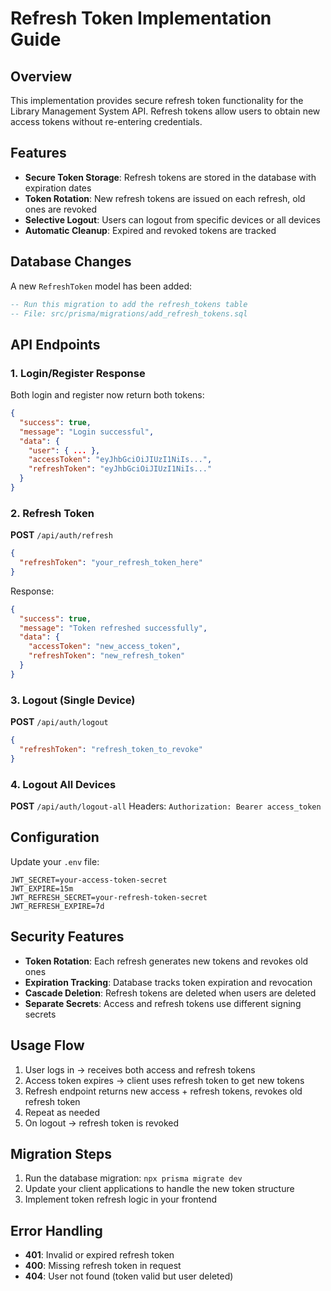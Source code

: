 # Refresh Token Implementation Guide

## Overview
This implementation provides secure refresh token functionality for the Library Management System API. Refresh tokens allow users to obtain new access tokens without re-entering credentials.

## Features
- **Secure Token Storage**: Refresh tokens are stored in the database with expiration dates
- **Token Rotation**: New refresh tokens are issued on each refresh, old ones are revoked
- **Selective Logout**: Users can logout from specific devices or all devices
- **Automatic Cleanup**: Expired and revoked tokens are tracked

## Database Changes
A new `RefreshToken` model has been added:
```sql
-- Run this migration to add the refresh_tokens table
-- File: src/prisma/migrations/add_refresh_tokens.sql
```

## API Endpoints

### 1. Login/Register Response
Both login and register now return both tokens:
```json
{
  "success": true,
  "message": "Login successful",
  "data": {
    "user": { ... },
    "accessToken": "eyJhbGciOiJIUzI1NiIs...",
    "refreshToken": "eyJhbGciOiJIUzI1NiIs..."
  }
}
```

### 2. Refresh Token
**POST** `/api/auth/refresh`
```json
{
  "refreshToken": "your_refresh_token_here"
}
```

Response:
```json
{
  "success": true,
  "message": "Token refreshed successfully",
  "data": {
    "accessToken": "new_access_token",
    "refreshToken": "new_refresh_token"
  }
}
```

### 3. Logout (Single Device)
**POST** `/api/auth/logout`
```json
{
  "refreshToken": "refresh_token_to_revoke"
}
```

### 4. Logout All Devices
**POST** `/api/auth/logout-all`
Headers: `Authorization: Bearer access_token`

## Configuration
Update your `.env` file:
```env
JWT_SECRET=your-access-token-secret
JWT_EXPIRE=15m
JWT_REFRESH_SECRET=your-refresh-token-secret
JWT_REFRESH_EXPIRE=7d
```

## Security Features
- **Token Rotation**: Each refresh generates new tokens and revokes old ones
- **Expiration Tracking**: Database tracks token expiration and revocation
- **Cascade Deletion**: Refresh tokens are deleted when users are deleted
- **Separate Secrets**: Access and refresh tokens use different signing secrets

## Usage Flow
1. User logs in → receives both access and refresh tokens
2. Access token expires → client uses refresh token to get new tokens
3. Refresh endpoint returns new access + refresh tokens, revokes old refresh token
4. Repeat as needed
5. On logout → refresh token is revoked

## Migration Steps
1. Run the database migration: `npx prisma migrate dev`
2. Update your client applications to handle the new token structure
3. Implement token refresh logic in your frontend

## Error Handling
- **401**: Invalid or expired refresh token
- **400**: Missing refresh token in request
- **404**: User not found (token valid but user deleted)